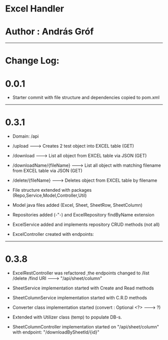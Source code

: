 # Excel Handler 
# Author : András Gróf
 
----------------------------------------------------------------------------------------------------------------
# Change Log: 

# 0.0.1

- Starter commit with file structure and dependencies copied to pom.xml

----------------------------------------------------------------------------------------------------------------
# 0.3.1

- Domain: /api 

- /upload ---> Creates 2 test object into EXCEL table (GET)

- /download ---> List all object from EXCEL table via JSON (GET)

- /downloadName/{fileName} ---> List all object with matching filename from EXCEL table via JSON (GET)

- /delete/{fileName} ---> Deletes object from EXCEL table by filename


- File structure extended with packages (Repo,Service,Model,Controller,Util)

- Model java files added (Excel, Sheet, SheetRow, SheetColumn)

- Repositories added (-"-) and ExcelRepository findByName extension

- ExcelService added and implements repository CRUD methods (not all)

- ExcelController created with endpoints:

----------------------------------------------------------------------------------------------------------------
# 0.3.8

- ExcelRestController was refactored ,the endpoints changed to /list /delete /find
  URI ---> "/api/sheet/column"

- SheetService implementation started with Create and Read methods

- SheetColumnService implementation started with C.R.D methods 

- Converter class implementation started (convert : Optional <?>  ---> ?)

- Extended with Utilizer class (temp) to populate DB-s. 

- SheetColumnController implementation started on "/api/sheet/column"
  with endpoint: "/downloadBySheetId/{id}"


